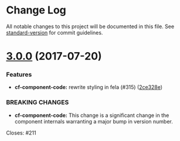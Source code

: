 # Change Log

All notable changes to this project will be documented in this file.
See [standard-version](https://github.com/conventional-changelog/standard-version) for commit guidelines.

<a name="3.0.0"></a>
# [3.0.0](https://github.com/koddsson/cf-ui/compare/cf-component-code@2.2.1...cf-component-code@3.0.0) (2017-07-20)


### Features

* **cf-component-code:** rewrite styling in fela (#315) ([2ce328e](https://github.com/koddsson/cf-ui/commit/2ce328e))


### BREAKING CHANGES

* **cf-component-code:** This change is a significant change in the component
internals warranting a major bump in version number.

Closes: #211
